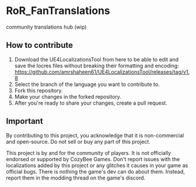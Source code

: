 # RoR_FanTranslations
community translations hub (wip)

## How to contribute
1. Download the UE4LocalizationsTool from here to be able to edit and save the locres files without breaking their formatting and encoding: https://github.com/amrshaheen61/UE4LocalizationsTool/releases/tag/v1.8
2. Select the branch of the language you want to contribute to.
3. Fork this repository.
4. Make your changes in the forked repository.
5. After you're ready to share your changes, create a pull request.

## Important
By contributing to this project, you acknowledge that it is non-commercial and open-source. Do not sell or buy any part of this project.

This project is by and for the community of players. It is not officially endorsed or supported by CozyBee Games. Don't report issues with the localizations added by this project or any glitches it causes in your game as official bugs. There is nothing the game's dev can do about them. Instead, report them in the modding thread on the game's discord.
